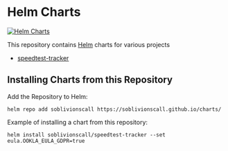# Helm Charts

[![Helm Charts](https://circleci.com/gh/soblivionscall/charts.svg?style=svg)](https://app.circleci.com/pipelines/github/sOblivionsCall)

This repository contains [Helm](https://helm.sh) charts for various projects

* [speedtest-tracker](charts/speedtest-tracker/)

## Installing Charts from this Repository

Add the Repository to Helm:

    helm repo add soblivionscall https://soblivionscall.github.io/charts/

Example of installing a chart from this repository:

    helm install soblivionscall/speedtest-tracker --set eula.OOKLA_EULA_GDPR=true
